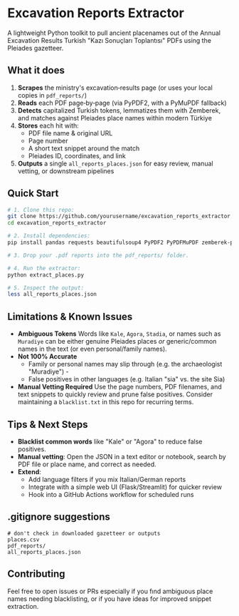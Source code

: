 # Excavation Reports Extractor

A lightweight Python toolkit to pull ancient placenames out of the Annual Excavation Results Turkish "Kazı Sonuçları Toplantısı" PDFs using the Pleiades gazetteer.

## What it does

1. **Scrapes** the ministry's excavation‑results page (or uses your local copies in `pdf_reports/`)  
2. **Reads** each PDF page‑by‑page (via PyPDF2, with a PyMuPDF fallback)  
3. **Detects** capitalized Turkish tokens, lemmatizes them with Zemberek, and matches against Pleiades place names within modern Türkiye  
4. **Stores** each hit with:
   - PDF file name & original URL  
   - Page number  
   - A short text snippet around the match  
   - Pleiades ID, coordinates, and link  
5. **Outputs** a single `all_reports_places.json` for easy review, manual vetting, or downstream pipelines

## Quick Start

```bash
# 1. Clone this repo:
git clone https://github.com/yourusername/excavation_reports_extractor.git
cd excavation_reports_extractor

# 2. Install dependencies:
pip install pandas requests beautifulsoup4 PyPDF2 PyPDFMuPDF zemberek-python

# 3. Drop your .pdf reports into the pdf_reports/ folder.

# 4. Run the extractor:
python extract_places.py

# 5. Inspect the output:
less all_reports_places.json
```


## Limitations & Known Issues

- **Ambiguous Tokens** Words like `Kale`, `Agora`, `Stadia`, or names such as `Muradiye` can be either genuine Pleiades places *or* generic/common names in the text (or even personal/family names). 
- **Not 100% Accurate**
  - Family or personal names may slip through (e.g. the archaeologist "Muradiye")  - 
  - False positives in other languages (e.g. Italian "sia" vs. the site Sia)
- **Manual Vetting Required** Use the page numbers, PDF filenames, and text snippets to quickly review and prune false positives. Consider maintaining a `blacklist.txt` in this repo for recurring terms.

## Tips & Next Steps

- **Blacklist common words** like "Kale" or "Agora" to reduce false positives.
- **Manual vetting**: Open the JSON in a text editor or notebook, search by PDF file or place name, and correct as needed.
- **Extend**:
  - Add language filters if you mix Italian/German reports
  - Integrate with a simple web UI (Flask/Streamlit) for quicker review
  - Hook into a GitHub Actions workflow for scheduled runs

## .gitignore suggestions

```gitignore
# don't check in downloaded gazetteer or outputs
places.csv
pdf_reports/
all_reports_places.json
```

## Contributing

Feel free to open issues or PRs especially if you fınd ambiguous place names needing blacklisting, or if you have ideas for improved snippet extraction.

